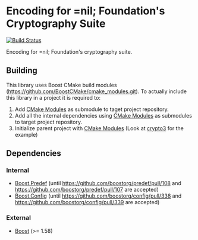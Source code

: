 # Encoding for =nil; Foundation's Cryptography Suite 
[![Build Status](https://travis-ci.com/NilFoundation/codec.svg?branch=master)](https://travis-ci.com/NilFoundation/codec)

Encoding for =nil; Foundation's cryptography suite.

## Building

This library uses Boost CMake build modules (https://github.com/BoostCMake/cmake_modules.git). 
To actually include this library in a project it is required to:

1. Add [CMake Modules](https://github.com/BoostCMake/cmake_modules.git) as submodule to taget project repository.
2. Add all the internal dependencies using [CMake Modules](https://github.com/BoostCMake/cmake_modules.git) as submodules to target project repository.
3. Initialize parent project with [CMake Modules](https://github.com/BoostCMake/cmake_modules.git) (Look at [crypto3](https://github.com/nilfoundation/crypto3.git) for the example)

## Dependencies

### Internal

* [Boost.Predef](https://github.com/nilfoundation/predef.git) (until https://github.com/boostorg/predef/pull/108 and https://github.com/boostorg/predef/pull/107 are accepted)
* [Boost.Config](https://github.com/nilfoundation/config.git) (until https://github.com/boostorg/config/pull/338 and https://github.com/boostorg/config/pull/339 are accepted)

### External
* [Boost](https://boost.org) (>= 1.58)
